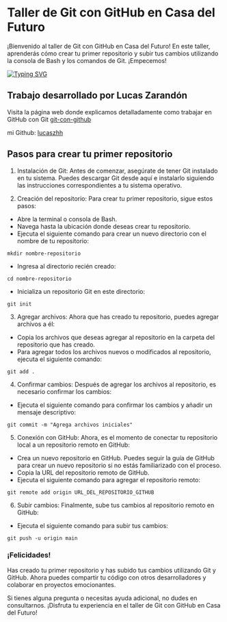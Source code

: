 # Taller de Git con GitHub en Casa del Futuro
¡Bienvenido al taller de Git con GitHub en Casa del Futuro! En este taller, aprenderás cómo crear tu primer repositorio y subir tus cambios utilizando la consola de Bash y los comandos de Git. ¡Empecemos!

[![Typing SVG](https://readme-typing-svg.demolab.com?font=Fira+Code&weight=900&size=24&duration=3000&pause=100&color=F44D27&background=000000&center=true&vCenter=true&width=600&lines=git-con-github;bienvenidx;repositorio+subido+con+comandos+de+Git;%F0%9F%98%8E%F0%9F%98%8E%F0%9F%98%8E%F0%9F%98%8E)](https://git.io/typing-svg)

## Trabajo desarrollado por Lucas Zarandón
Visita la página web donde explicamos detalladamente como trabajar en GitHub con Git
<a target="_blank" href="https://lucaszhh.github.io/Git-con-Github/">git-con-github</a> 

mi Github: <a target="_blank" href="https://github.com/lucaszhh">lucaszhh</a> 

## Pasos para crear tu primer repositorio
1. Instalación de Git: Antes de comenzar, asegúrate de tener Git instalado en tu sistema. Puedes descargar Git desde aquí e instalarlo siguiendo las instrucciones correspondientes a tu sistema operativo.

2. Creación del repositorio: Para crear tu primer repositorio, sigue estos pasos:

* Abre la terminal o consola de Bash.
* Navega hasta la ubicación donde deseas crear tu repositorio.
* Ejecuta el siguiente comando para crear un nuevo directorio con el nombre de tu repositorio:

`mkdir nombre-repositorio`      

* Ingresa al directorio recién creado:

`cd nombre-repositorio`

* Inicializa un repositorio Git en este directorio:

`git init`

3. Agregar archivos: Ahora que has creado tu repositorio, puedes agregar archivos a él:

* Copia los archivos que deseas agregar al repositorio en la carpeta del repositorio que has creado.
* Para agregar todos los archivos nuevos o modificados al repositorio, ejecuta el siguiente comando:

`git add .`

4. Confirmar cambios: Después de agregar los archivos al repositorio, es necesario confirmar los cambios:

* Ejecuta el siguiente comando para confirmar los cambios y añadir un mensaje descriptivo:

`git commit -m "Agrega archivos iniciales"`

5. Conexión con GitHub: Ahora, es el momento de conectar tu repositorio local a un repositorio remoto en GitHub:

* Crea un nuevo repositorio en GitHub. Puedes seguir la guía de GitHub para crear un nuevo repositorio si no estás familiarizado con el proceso.
* Copia la URL del repositorio remoto de GitHub.
* Ejecuta el siguiente comando para agregar el repositorio remoto:

`git remote add origin URL_DEL_REPOSITORIO_GITHUB`

6. Subir cambios: Finalmente, sube tus cambios al repositorio remoto en GitHub:

* Ejecuta el siguiente comando para subir tus cambios:

`git push -u origin main`

### ¡Felicidades! 
Has creado tu primer repositorio y has subido tus cambios utilizando Git y GitHub. Ahora puedes compartir tu código con otros desarrolladores y colaborar en proyectos emocionantes.

Si tienes alguna pregunta o necesitas ayuda adicional, no dudes en consultarnos. ¡Disfruta tu experiencia en el taller de Git con GitHub en Casa del Futuro!

